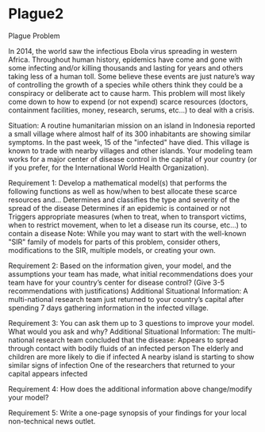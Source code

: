 # Plague2
Plague
	Problem	 
 	
In 2014, the world saw the infectious Ebola virus spreading in western Africa. Throughout human history, epidemics have come and gone with some infecting and/or killing thousands and lasting for years and others taking less of a human toll. Some believe these events are just nature’s way of controlling the growth of a species while others think they could be a conspiracy or deliberate act to cause harm. This problem will most likely come down to how to expend (or not expend) scarce resources (doctors, containment facilities, money, research, serums, etc...) to deal with a crisis.

Situation: A routine humanitarian mission on an island in Indonesia reported a small village where almost half of its 300 inhabitants are showing similar symptoms. In the past week, 15 of the "infected" have died. This village is known to trade with nearby villages and other islands. Your modeling team works for a major center of disease control in the capital of your country (or if you prefer, for the International World Health Organization).

Requirement 1: Develop a mathematical model(s) that performs the following functions as well as how/when to best allocate these scarce resources and...
Determines and classifies the type and severity of the spread of the disease
Determines if an epidemic is contained or not
Triggers appropriate measures (when to treat, when to transport victims, when to restrict movement, when to let a disease run its course, etc...) to contain a disease Note: While you may want to start with the well-known "SIR" family of models for parts of this problem, consider others, modifications to the SIR, multiple models, or creating your own.

Requirement 2: Based on the information given, your model, and the assumptions your team has made, what initial recommendations does your team have for your country’s center for disease control? (Give 3-5 recommendations with justifications)
Additional Situational Information: A multi-national research team just returned to your country’s capital after spending 7 days gathering information in the infected village.

Requirement 3: You can ask them up to 3 questions to improve your model. What would you ask and why?
Additional Situational Information: The multi-national research team concluded that the disease:
Appears to spread through contact with bodily fluids of an infected person
The elderly and children are more likely to die if infected
A nearby island is starting to show similar signs of infection
One of the researchers that returned to your capital appears infected

Requirement 4: How does the additional information above change/modify your model?

Requirement 5: Write a one-page synopsis of your findings for your local non-technical news outlet.
